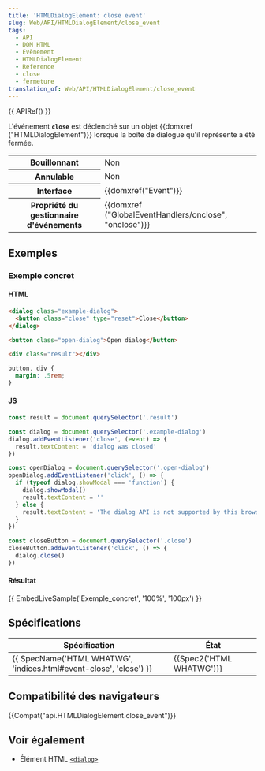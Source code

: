 ```yaml
---
title: 'HTMLDialogElement: close event'
slug: Web/API/HTMLDialogElement/close_event
tags:
  - API
  - DOM HTML
  - Evènement
  - HTMLDialogElement
  - Reference
  - close
  - fermeture
translation_of: Web/API/HTMLDialogElement/close_event
---
```

{{ APIRef() }}

L'événement **`close`** est déclenché sur un objet {{domxref ("HTMLDialogElement")}} lorsque la boîte de dialogue qu'il représente a été fermée.

<table class="properties">
  <tbody>
    <tr>
      <th scope="row">Bouillonnant</th>
      <td>Non</td>
    </tr>
    <tr>
      <th scope="row">Annulable</th>
      <td>Non</td>
    </tr>
    <tr>
      <th scope="row">Interface</th>
      <td>{{domxref("Event")}}</td>
    </tr>
    <tr>
      <th scope="row">Propriété du gestionnaire d'événements</th>
      <td>
        {{domxref ("GlobalEventHandlers/onclose", "onclose")}}
      </td>
    </tr>
  </tbody>
</table>

## Exemples

### Exemple concret

#### HTML

```html
<dialog class="example-dialog">
  <button class="close" type="reset">Close</button>
</dialog>

<button class="open-dialog">Open dialog</button>

<div class="result"></div>
```

```css hidden
button, div {
  margin: .5rem;
}
```

#### JS

```js
const result = document.querySelector('.result')

const dialog = document.querySelector('.example-dialog')
dialog.addEventListener('close', (event) => {
  result.textContent = 'dialog was closed'
})

const openDialog = document.querySelector('.open-dialog')
openDialog.addEventListener('click', () => {
  if (typeof dialog.showModal === 'function') {
    dialog.showModal()
    result.textContent = ''
  } else {
    result.textContent = 'The dialog API is not supported by this browser'
  }
})

const closeButton = document.querySelector('.close')
closeButton.addEventListener('click', () => {
  dialog.close()
})
```

#### Résultat

{{ EmbedLiveSample('Exemple_concret', '100%', '100px') }}

## Spécifications

| Spécification                                                                            | État                             |
| ---------------------------------------------------------------------------------------- | -------------------------------- |
| {{ SpecName('HTML WHATWG', 'indices.html#event-close', 'close') }} | {{Spec2('HTML WHATWG')}} |

## Compatibilité des navigateurs

{{Compat("api.HTMLDialogElement.close_event")}}

## Voir également

- Élément HTML [`<dialog>`](/en-US/docs/Web/HTML/Element/dialog)
